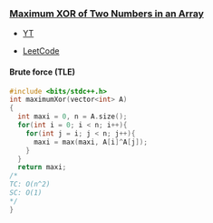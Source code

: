 ### [Maximum XOR of Two Numbers in an Array](https://www.codingninjas.com/studio/problems/maximum-xor-of-two-numbers-in-an-array_8230852?challengeSlug=striver-sde-challenge&leftPanelTab=0)

- [YT](https://www.youtube.com/watch?v=EIhAwfHubE8&list=PLgUwDviBIf0pcIDCZnxhv0LkHf5KzG9zp&index=6)

- [LeetCode](https://leetcode.com/problems/maximum-xor-of-two-numbers-in-an-array/) 


#### Brute force (TLE)

```cpp
#include <bits/stdc++.h>
int maximumXor(vector<int> A)
{
  int maxi = 0, n = A.size();
  for(int i = 0; i < n; i++){
    for(int j = i; j < n; j++){
      maxi = max(maxi, A[i]^A[j]);
    }
  }
  return maxi;
/*
TC: O(n^2)
SC: O(1)
*/
}
```

